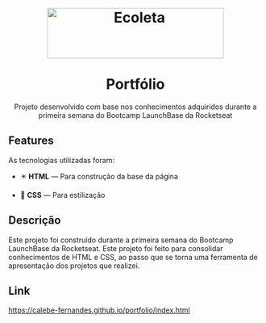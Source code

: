 <h1 align="center">
<br>
  <img src="https://image.flaticon.com/icons/svg/893/893505.svg" alt="Ecoleta" width="350" height="100">
<br>
<br>
Portfólio
</h1>

<p align="center">Projeto desenvolvido com base nos conhecimentos adquiridos durante a primeira semana do 
Bootcamp LaunchBase da Rocketseat</p>


## Features

As tecnologias utilizadas foram:

- ✴️ **HTML** — Para construção da base da página

- 💠 **CSS** —  Para estilização 


 ## Descrição

Este projeto foi construído durante a primeira semana do Bootcamp LaunchBase da Rocketseat. Este projeto foi feito para consolidar 
conhecimentos de HTML e CSS, ao passo que se torna uma ferramenta de apresentação dos projetos que realizei.

##  Link

https://calebe-fernandes.github.io/portfolio/index.html
